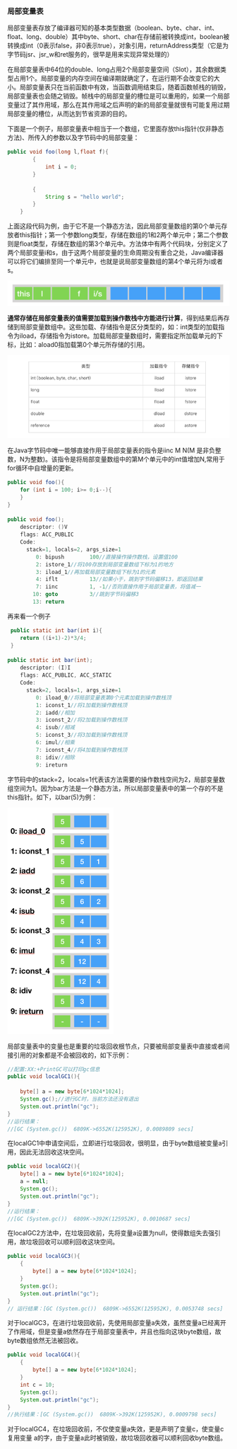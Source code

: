 ### 局部变量表

局部变量表存放了编译器可知的基本类型数据（boolean、byte、char、int、float、long、double）其中byte、short、char在存储前被转换成int，boolean被转换成int（0表示false，非0表示true），对象引用，returnAddress类型（它是为字节码jsr、jsr_w和ret服务的，很早是用来实现异常处理的）

在局部变量表中64位的double、long占用2个局部变量空间（Slot），其余数据类型占用1个。局部变量的内存空间在编译期就确定了，在运行期不会改变它的大小。局部变量表只在当前函数中有效，当函数调用结束后，随着函数帧栈的销毁，局部变量表也会随之销毁。帧栈中的局部变量的槽位是可以重用的，如果一个局部变量过了其作用域，那么在其作用域之后声明的新的局部变量就很有可能复用过期局部变量的槽位，从而达到节省资源的目的。

下面是一个例子，局部变量表中相当于一个数组，它里面存放this指针(仅非静态方法)、所传入的参数以及字节码中的局部变量：

```java
public void foo(long l,float f){
        {
            int i = 0;
        }
        
        {
            String s = "hello world";
        }
    }
```

上面这段代码为例，由于它不是一个静态方法，因此局部变量数组的第0个单元存放者this指针；第一个参数long类型，存储在数组的1和2两个单元中；第二个参数则是float类型，存储在数组的第3个单元中。方法体中有两个代码块，分别定义了两个局部变量i和s，由于这两个局部变量的生命周期没有重合之处，Java编译器可以将它们编排至同一个单元中，也就是说局部变量数组的第4个单元将为i或者s。

![constable](../images/jvm/constable.png)

**通常存储在局部变量表的值需要加载到操作数栈中方能进行计算**，得到结果后再存储到局部变量数组中。这些加载、存储指令是区分类型的，如：int类型的加载指令为iload，存储指令为istore。加载局部变量数组时，需要指定所加载单元的下标，比如：aload0指加载第0个单元所存储的引用。

![cons](../images/jvm/constables.jpg)

在Java字节码中唯一能够直接作用于局部变量表的指令是iinc M N(M 是非负整数，N为整数)。该指令是将局部变量数组中的第M个单元中的int值增加N,常用于for循环中自增量的更新。

```java
public void foo(){
	for (int i = 100; i>= 0;i--){
    }
}

public void foo();
    descriptor: ()V
    flags: ACC_PUBLIC
    Code:
      stack=1, locals=2, args_size=1
         0: bipush        100//直接操作操作数栈，设置值100
         2: istore_1//将100存放到局部变量数组下标为1的地方
         3: iload_1//再加载局部变量数组下标为1的元素
         4: iflt          13//如果小于，跳到字节码偏移13，即返回结果
         7: iinc          1, -1//否则直接作用于局部变量表，将值减一
        10: goto          3//跳到字节码偏移3
        13: return
```

再来看一个例子

```java
 public static int bar(int i){
 	return ((i+1)-2)*3/4;
 }

public static int bar(int);
    descriptor: (I)I
    flags: ACC_PUBLIC, ACC_STATIC
    Code:
      stack=2, locals=1, args_size=1
         0: iload_0//将局部变量表第0个元素加载到操作数栈顶
         1: iconst_1//将1加载到操作数栈顶
         2: iadd//相加
         3: iconst_2//将2加载到操作数栈顶
         4: isub//相减
         5: iconst_3//将3加载到操作数栈顶
         6: imul//相乘
         7: iconst_4//将4加载到操作数栈顶
         8: idiv//相除
         9: ireturn
```

字节码中的stack=2，locals=1代表该方法需要的操作数栈空间为2，局部变量数组空间为1。因为bar方法是一个静态方法，所以局部变量表中的第一个存的不是this指针。如下，以bar(5)为例：

<img src="../images/jvm/bar.png" alt="bar" style="zoom:50%;" />

局部变量表中的变量也是重要的垃圾回收根节点，只要被局部变量表中直接或者间接引用的对象都是不会被回收的，如下示例：

```java
//配置:XX:+PrintGC可以打印gc信息
public void localGC1(){
		
	byte[] a = new byte[6*1024*1024];
	System.gc();//进行GC时，当前方法还没有退出
	System.out.println("gc");
}
//运行结果：
//[GC (System.gc())  6809K->6552K(125952K), 0.0089809 secs]
```

在localGC1中申请空间后，立即进行垃圾回收，很明显，由于byte数组被变量a引用，因此无法回收这块空间。

```java
public void localGC2(){
	byte[] a = new byte[6*1024*1024];
	a = null;
	System.gc();
	System.out.println("gc");
}
//运行结果：
//[GC (System.gc())  6809K->392K(125952K), 0.0010687 secs]
```

在localGC2方法中，在垃圾回收前，先将变量a设置为null，使得数组失去强引用，故垃圾回收可以顺利回收这块空间。

```java
public void localGC3(){
	{
		byte[] a = new byte[6*1024*1024];
	}
	System.gc();
	System.out.println("gc");
}
// 运行结果：[GC (System.gc())  6809K->6552K(125952K), 0.0053748 secs]
```

对于localGC3，在进行垃圾回收前，先使用局部变量a失效，虽然变量a已经离开了作用域，但是变量a依然存在于局部变量表中，并且也指向这块byte数组，故byte数组依然无法被回收。

```java
public void localGC4(){
	{
		byte[] a = new byte[6*1024*1024];
	}
	int c = 10;
	System.gc();
	System.out.println("gc");
}
//执行结果：[GC (System.gc())  6809K->392K(125952K), 0.0009798 secs]
```

对于localGC4，在垃圾回收前，不仅使变量a失效，更是声明了变量c，使变量c复用变量 a的字，由于变量a此时被销毁，故垃圾回收器可以顺利回收byte数组。


